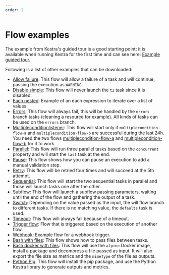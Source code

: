 ```yaml
---
order: 2
---
```


# Flow examples

The example from Kestra's guided tour is a good starting point; it is available when running Kestra for the first time and can see here: [Example guided tour](example-guided-tour.md).

Following is a list of other examples that can be downloaded:
- [Allow failure](allow-failure.md): This flow will allow a failure of a task and will continue, passing the execution as `WARNING`.
- [Disable simple](disable-simple.md): This flow will never launch the `t2` task since it is disabled.
- [Each nested](each-nested.md): Example of an each expression to iterate over a list of values.
- [Errors](errors.md): This flow will always fail, this will be handled by the `errors` branch tasks (cleaning a resource for example). All kinds of tasks can be used on the `errors` branch.
- [Multipleconditionlistener](multiplecondition-listener.md): This flow will start only if `multiplecondition-flow-a` and `multiplecondition-flow-b` are successful during the last 24h. You need the two flows [multiplecondition-flow-a](/examples/flows_multiplecondition-flow-a.yml) and [multiplecondition-flow-b](/examples/flows_multiplecondition-flow-b.yml) for it to work.
- [Parallel](parallel.md): This flow will run three parallel tasks based on the `concurrent` property and will start the `last` task at the end.
- [Pause](pause.md): This flow shows how you can pause an execution to add a manual validation step.
- [Retry](retry.md): This flow will be retried four times and will succeed at the 5th attempt.
- [Sequential](sequential.md): This flow will start the two sequential tasks in parallel and those will launch tasks one after the other.
- [Subflow](subflow.md): This flow will launch a subflow passing parameters, waiting until the end of the flow and gathering the output of a task.
- [Switch](switch.md): Depending on the value passed as the input, the will flow branch to different tasks. If there is no matching value, the `defaults` task is used.
- [Timeout](timeout.md): This flow will always fail because of a timeout.
- [Trigger flow](trigger-flow.md): Flow that is triggered based on the execution of another flow.
- [Webhook](webhook.md): Example flow for a webhook trigger.
- [Bash with files](bash-with-files.md): This flow shows how to pass files between tasks.
- [Bash docker with files](bash-docker-with-files.md): This flow will use the `alpine` Docker image, install a package and decompress a file passed as input. It will also export the file size as metrics and the `mimeType` of the file as outputs.
- [Python Pip](python-pip.md): This flow will install the pip package, and use the Python Kestra library to generate outputs and metrics.
